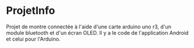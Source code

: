 # ProjetInfo
Projet de montre connectée à l'aide d'une carte arduino uno r3, d'un module bluetooth et d'un écran OLED.
Il y a le code de l'application Android et celui pour l'Arduino.
